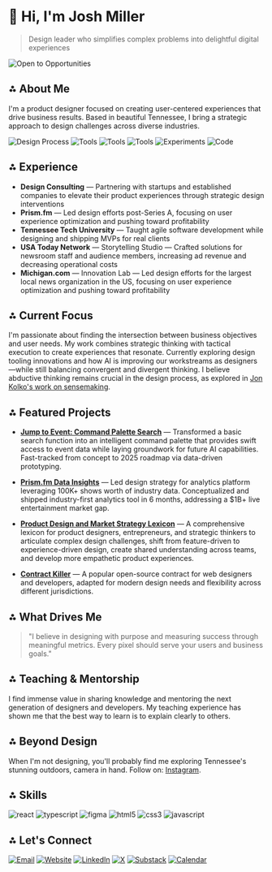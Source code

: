 # 👋 Hi, I'm Josh Miller
> Design leader who simplifies complex problems into delightful digital experiences

![Open to Opportunities](https://img.shields.io/badge/Status-Open_to_Opportunities-brightgreen?style=for-the-badge&logo=googlecalendar&logoColor=white)

## ⁂ About Me
I'm a product designer focused on creating user-centered experiences that drive business results. Based in beautiful Tennessee, I bring a strategic approach to design challenges across diverse industries.

![Design Process](https://img.shields.io/badge/Process-User_Centered-3DDC84?style=for-the-badge&logo=sketch&logoColor=white)
![Tools](https://img.shields.io/badge/Tools-Figma-F24E1E?style=for-the-badge&logo=figma&logoColor=white)
![Tools](https://img.shields.io/badge/Tools-Framer-0055FF?style=for-the-badge&logo=framer&logoColor=white)
![Tools](https://img.shields.io/badge/Tools-Sketch-F7B500?style=for-the-badge&logo=sketch&logoColor=white)
![Experiments](https://img.shields.io/badge/Experiments-Codepen-000000?style=for-the-badge&logo=codepen&logoColor=white)
![Code](https://img.shields.io/badge/Code-React_|_Next.js-61DAFB?style=for-the-badge&logo=react&logoColor=white)

## ⁂ Experience
- **Design Consulting** — Partnering with startups and established companies to elevate their product experiences through strategic design interventions
- **Prism.fm** — Led design efforts post-Series A, focusing on user experience optimization and pushing toward profitability
- **Tennessee Tech University** — Taught agile software development while designing and shipping MVPs for real clients
- **USA Today Network** — Storytelling Studio — Crafted solutions for newsroom staff and audience members, increasing ad revenue and decreasing operational costs
- **Michigan.com** — Innovation Lab — Led design efforts for the largest local news organization in the US, focusing on user experience optimization and pushing toward profitability

## ⁂ Current Focus
I'm passionate about finding the intersection between business objectives and user needs. My work combines strategic thinking with tactical execution to create experiences that resonate. Currently exploring design tooling innovations and how AI is improving our workstreams as designers—while still balancing convergent and divergent thinking. I believe abductive thinking remains crucial in the design process, as explored in [Jon Kolko's work on sensemaking](https://www.jonkolko.com/writing/abductive-thinking-and-sensemaking).

## ⁂ Featured Projects

- **[Jump to Event: Command Palette Search](https://www.jshmllr.com/projects/prism-fm-contributions-prism-command)** — Transformed a basic search function into an intelligent command palette that provides swift access to event data while laying groundwork for future AI capabilities. Fast-tracked from concept to 2025 roadmap via data-driven prototyping.

- **[Prism.fm Data Insights](https://www.jshmllr.com/projects/prism-fm-contributions-data-insights)** — Led design strategy for analytics platform leveraging 100K+ shows worth of industry data. Conceptualized and shipped industry-first analytics tool in 6 months, addressing a $1B+ live entertainment market gap.

- **[Product Design and Market Strategy Lexicon](https://gist.github.com/jshmllr/53b7ac912456ab872dc64b88cdbc9e69)** — A comprehensive lexicon for product designers, entrepreneurs, and strategic thinkers to articulate complex design challenges, shift from feature-driven to experience-driven design, create shared understanding across teams, and develop more empathetic product experiences.

- **[Contract Killer](https://gist.github.com/jshmllr/5d697d3b6eb9f2b9b47a)** — A popular open-source contract for web designers and developers, adapted for modern design needs and flexibility across different jurisdictions.

## ⁂ What Drives Me
> "I believe in designing with purpose and measuring success through meaningful metrics. Every pixel should serve your users and business goals."

## ⁂ Teaching & Mentorship
I find immense value in sharing knowledge and mentoring the next generation of designers and developers. My teaching experience has shown me that the best way to learn is to explain clearly to others.

## ⁂ Beyond Design
When I'm not designing, you'll probably find me exploring Tennessee's stunning outdoors, camera in hand. Follow on: [Instagram](https://instagram.com/jshmllr).

## ⁂ Skills
<p align="left">
  <img src="https://img.shields.io/badge/React-61DAFB?style=for-the-badge&logo=react&logoColor=black" alt="react"/>
  <img src="https://img.shields.io/badge/TypeScript-3178C6?style=for-the-badge&logo=typescript&logoColor=white" alt="typescript"/>
  <img src="https://img.shields.io/badge/Figma-F24E1E?style=for-the-badge&logo=figma&logoColor=white" alt="figma"/>
  <img src="https://img.shields.io/badge/HTML5-E34F26?style=for-the-badge&logo=html5&logoColor=white" alt="html5"/>
  <img src="https://img.shields.io/badge/CSS3-1572B6?style=for-the-badge&logo=css3&logoColor=white" alt="css3"/>
  <img src="https://img.shields.io/badge/JavaScript-F7DF1E?style=for-the-badge&logo=javascript&logoColor=black" alt="javascript"/>
</p>

## ⁂ Let's Connect
[![Email](https://img.shields.io/badge/Email-EA4335?style=for-the-badge&logo=gmail&logoColor=white)](mailto:joshua@jshmllr.com)
[![Website](https://img.shields.io/badge/Website-000000?style=for-the-badge&logo=maildotru&logoColor=white)](https://jshmllr.com)
[![LinkedIn](https://img.shields.io/badge/LinkedIn-0077B5?style=for-the-badge&logo=linkedin&logoColor=white)](https://linkedin.com/in/yourusername)
[![X](https://img.shields.io/badge/X-000000?style=for-the-badge&logo=x&logoColor=white)](https://x.com/_jshmllr)
[![Substack](https://img.shields.io/badge/Substack-FF6719?style=for-the-badge&logo=substack&logoColor=white)](https://substack.com/@jshmllr)
[![Calendar](https://img.shields.io/badge/Schedule_a_Call-4285F4?style=for-the-badge&logo=google-calendar&logoColor=white)](https://cal.com/jshmllr/30min)
